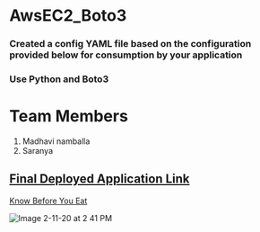 # AwsEC2_Boto3
### Created a config YAML file based on the configuration provided below for consumption by your application
### Use Python and Boto3
# Team Members
1) Madhavi namballa 
2) Saranya

## <ins> Final Deployed Application Link </ins>
<a href="http://34.94.205.236:5000/#About"> Know Before You Eat </a>

![Image 2-11-20 at 2 41 PM](https://user-images.githubusercontent.com/36050687/74286510-c5024d80-4cdc-11ea-98da-f2ff7d68267f.jpg)


